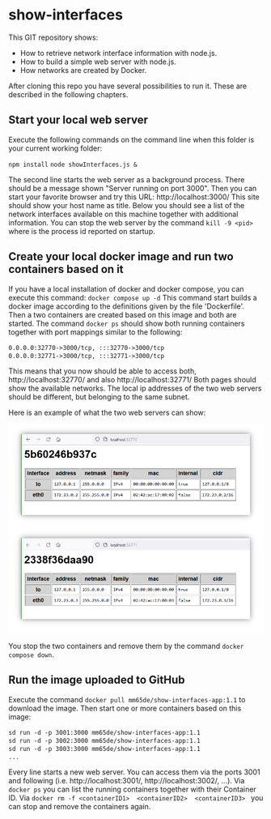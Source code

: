 # show-interfaces

This GIT repository shows:
* How to retrieve network interface information with node.js.
* How to build a simple web server with node.js.
* How networks are created by Docker.

After cloning this repo you have several possibilities to run it. These are described in the following chapters.

## Start your local web server

Execute the following commands on the command line when this folder is your current working folder:

`npm install`
`node showInterfaces.js &`

The second line starts the web server as a background process.
There should be a message shown "Server running on port 3000".
Then you can start your favorite browser and try this URL: http://localhost:3000/
This site should show your host name as title.
Below you should see a list of the network interfaces available on this machine together with additional information.
You can stop the web server by the command `kill -9 <pid>` where <pid> is the process id reported on startup.

## Create your local docker image and run two containers based on it
If you have a local installation of docker and docker compose, you can execute this command:
`docker compose up -d`
This command start builds a docker image according to the definitions given by the file 'Dockerfile'.
Then a two containers are created based on this image and both are started.
The command `docker ps` should show both running containers together with port mappings similar to the following:

    0.0.0.0:32770->3000/tcp, :::32770->3000/tcp
    0.0.0.0:32771->3000/tcp, :::32771->3000/tcp

This means that you now should be able to access both, http://localhost:32770/ and also http://localhost:32771/ 
Both pages should show the available networks.
The local ip addresses of the two web servers should be different, but belonging to the same subnet.

Here is an example of what the two web servers can show:

![Screenshot of two web servers](doc/twoServers.png)

You stop the two containers and remove them by the command `docker compose down`.

## Run the image uploaded to GitHub

Execute the command `docker pull mm65de/show-interfaces-app:1.1` to download the image.
Then start one or more containers based on this image:
    
    sd run -d -p 3001:3000 mm65de/show-interfaces-app:1.1
    sd run -d -p 3002:3000 mm65de/show-interfaces-app:1.1
    sd run -d -p 3003:3000 mm65de/show-interfaces-app:1.1
    ...

Every line starts a new web server. You can access them via the ports 3001 and following (i.e. http://localhost:3001/, http://localhost:3002/, ...).
Via `docker ps` you can list the running containers together with their Container ID.
Via `docker rm -f <containerID1>  <containerID2>  <containerID3> ` you can stop and remove the containers again.
    
    



